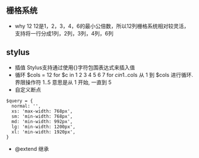 ## 栅格系统
- why 12
  12是1，2，3，4，6的最小公倍数，所以12列栅格系统相对较灵活，
  支持将一行分成1列，2列，3列，4列，6列

## stylus
- 插值
Stylus支持通过使用{}字符包围表达式来插入值
- 循环
  $cols = 12
  for $c in 1 2 3 4 5 6 7
  for $c in 1..$cols
  从 1 到 $cols 进行循环.
  界限操作符 1..5 意思是从 1 开始, 一直到 5
- 自定义断点
```stylus
$query = {     
  normal: '',
  xs: 'max-width: 768px',
  sm: 'min-width: 768px',
  md: 'min-width: 992px',
  lg: 'min-width: 1200px',
  xl: 'min-width: 1920px',
}
```
- @extend 继承